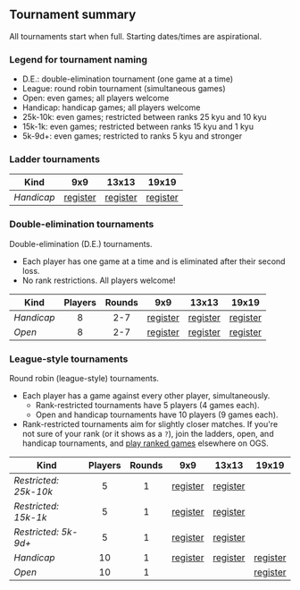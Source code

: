 ## Tournament summary

All tournaments start when full. Starting dates/times are aspirational.

### Legend for tournament naming

- D.E.: double-elimination tournament (one game at a time)
- League: round robin tournament (simultaneous games)
- Open: even games; all players welcome
- Handicap: handicap games; all players welcome
- 25k-10k: even games; restricted between ranks 25 kyu and 10 kyu
- 15k-1k: even games; restricted between ranks 15 kyu and 1 kyu
- 5k-9d+: even games; restricted to ranks 5 kyu and stronger

### Ladder tournaments

| Kind       |  9x9  | 13x13 | 19x19 |
| ---------- | :---: | :---: | :---: |
| *Handicap* | [register](https://online-go.com/ladder/41992) | [register](https://online-go.com/ladder/41993) | [register](https://online-go.com/ladder/41994) |

### Double-elimination tournaments

Double-elimination (D.E.) tournaments.

- Each player has one game at a time and is eliminated after their second loss.
- No rank restrictions. All players welcome!

| Kind       | Players | Rounds | 9x9  | 13x13 | 19x19 |
| ---------- | :-----: | :----: | :---: | :---: | :---: |
| *Handicap* | 8 | 2-7 | [register][de-handicap-9-new] | [register][de-handicap-13-new] | [register][de-handicap-19-new] |
| *Open*     | 8 | 2-7 | [register][de-open-9-new] | [register][de-open-13-new] | [register][de-open-19-new] |

[de-handicap-9-new]: https://online-go.com/tournament/121755
[de-handicap-13-new]: https://online-go.com/tournament/122202
[de-handicap-19-new]: https://online-go.com/tournament/122203
[de-open-9-new]: https://online-go.com/tournament/121349
[de-open-13-new]: https://online-go.com/tournament/122204
[de-open-19-new]: https://online-go.com/tournament/122162

[de-handicap-9-1]: https://online-go.com/tournament/112486
[de-handicap-9-2]: https://online-go.com/tournament/112551
[de-handicap-9-3]: https://online-go.com/tournament/113289
[de-handicap-9-4]: https://online-go.com/tournament/113654
[de-handicap-9-5]: https://online-go.com/tournament/114274
[de-handicap-9-6]: https://online-go.com/tournament/115633
[de-handicap-9-7]: https://online-go.com/tournament/116149
[de-handicap-9-12]: https://online-go.com/tournament/120860
[de-handicap-9-13]: https://online-go.com/tournament/121755
[de-handicap-13-1]: https://online-go.com/tournament/112490
[de-handicap-13-2]: https://online-go.com/tournament/112646
[de-handicap-13-3]: https://online-go.com/tournament/113235
[de-handicap-13-4]: https://online-go.com/tournament/113837
[de-handicap-13-5]: https://online-go.com/tournament/114270
[de-handicap-13-6]: https://online-go.com/tournament/114913
[de-handicap-13-9]: https://online-go.com/tournament/120668
[de-handicap-13-10]: https://online-go.com/tournament/121211
[de-handicap-13-11]: https://online-go.com/tournament/122202
[de-handicap-19-1]: https://online-go.com/tournament/112489
[de-handicap-19-2]: https://online-go.com/tournament/112654
[de-handicap-19-3]: https://online-go.com/tournament/112991
[de-handicap-19-4]: https://online-go.com/tournament/113349
[de-handicap-19-5]: https://online-go.com/tournament/113644
[de-handicap-19-6]: https://online-go.com/tournament/113817
[de-handicap-19-7]: https://online-go.com/tournament/114059
[de-handicap-19-8]: https://online-go.com/tournament/114308
[de-handicap-19-9]: https://online-go.com/tournament/114635
[de-handicap-19-10]: https://online-go.com/tournament/114868
[de-handicap-19-11]: https://online-go.com/tournament/115107
[de-handicap-19-12]: https://online-go.com/tournament/115439
[de-handicap-19-13]: https://online-go.com/tournament/115845
[de-handicap-19-20]: https://online-go.com/tournament/120859
[de-handicap-19-21]: https://online-go.com/tournament/121285
[de-handicap-19-22]: https://online-go.com/tournament/121756
[de-handicap-19-23]: https://online-go.com/tournament/122203

[de-open-9-1]: https://online-go.com/tournament/112487
[de-open-9-2]: https://online-go.com/tournament/112550
[de-open-9-3]: https://online-go.com/tournament/113199
[de-open-9-4]: https://online-go.com/tournament/114189
[de-open-9-5]: https://online-go.com/tournament/115172
[de-open-9-10]: https://online-go.com/tournament/119949
[de-open-9-11]: https://online-go.com/tournament/121349
[de-open-13-1]: https://online-go.com/tournament/112517
[de-open-13-2]: https://online-go.com/tournament/112651
[de-open-13-3]: https://online-go.com/tournament/113185
[de-open-13-4]: https://online-go.com/tournament/113818
[de-open-13-5]: https://online-go.com/tournament/114113
[de-open-13-6]: https://online-go.com/tournament/114604
[de-open-13-7]: https://online-go.com/tournament/115585
[de-open-13-10]: https://online-go.com/tournament/119950
[de-open-13-11]: https://online-go.com/tournament/121350
[de-open-13-12]: https://online-go.com/tournament/122204
[de-open-19-1]: https://online-go.com/tournament/112488
[de-open-19-2]: https://online-go.com/tournament/112652
[de-open-19-3]: https://online-go.com/tournament/112990
[de-open-19-4]: https://online-go.com/tournament/113728
[de-open-19-5]: https://online-go.com/tournament/114246
[de-open-19-6]: https://online-go.com/tournament/114742
[de-open-19-7]: https://online-go.com/tournament/115259
[de-open-19-8]: https://online-go.com/tournament/115957
[de-open-19-14]: https://online-go.com/tournament/120314
[de-open-19-15]: https://online-go.com/tournament/121036
[de-open-19-16]: https://online-go.com/tournament/122162

### League-style tournaments

Round robin (league-style) tournaments.

- Each player has a game against every other player, simultaneously.
    - Rank-restricted tournaments have 5 players (4 games each).
    - Open and handicap tournaments have 10 players (9 games each).
- Rank-restricted tournaments aim for slightly closer matches. If you're not
  sure of your rank (or it shows as a `?`), join the ladders, open, and
  handicap tournaments, and [play ranked games](https://online-go.com/play)
  elsewhere on OGS.

| Kind       | Players | Rounds | 9x9  | 13x13 | 19x19 |
| ---------- | :-----: | :----: | :---: | :---: | :---: |
| *Restricted: 25k-10k* | 5 | 1 | [register][league-25k10k-9-new] | [register][league-25k10k-13-new] | |
| *Restricted: 15k-1k*  | 5 | 1 | [register][league-15k1k-9-new] | [register][league-15k1k-13-new] | |
| *Restricted: 5k-9d+*  | 5 | 1 | [register][league-5k9d-9-new] | [register][league-5k9d-13-new] | |
| *Handicap* | 10 | 1 | [register][league-handicap-9-new] | [register][league-handicap-13-new] | [register][league-handicap-19-new] |
| *Open*     | 10 | 1 | | | [register][league-open-19-new] |

[league-handicap-9-new]: https://online-go.com/tournament/121447
[league-handicap-13-new]: https://online-go.com/tournament/121448
[league-handicap-19-new]: https://online-go.com/tournament/121835
[league-25k10k-9-new]: https://online-go.com/tournament/121616
[league-15k1k-9-new]: https://online-go.com/tournament/121617
[league-5k9d-9-new]: https://online-go.com/tournament/121249
[league-25k10k-13-new]: https://online-go.com/tournament/121618
[league-15k1k-13-new]: https://online-go.com/tournament/121391
[league-5k9d-13-new]: https://online-go.com/tournament/122201
[league-open-19-new]: https://online-go.com/tournament/121513

[league-handicap-9-1]: https://online-go.com/tournament/112544
[league-handicap-9-2]: https://online-go.com/tournament/112959
[league-handicap-9-3]: https://online-go.com/tournament/114370
[league-handicap-9-4]: https://online-go.com/tournament/114854
[league-handicap-9-5]: https://online-go.com/tournament/115599
[league-handicap-9-6]: https://online-go.com/tournament/116419
[league-handicap-9-9]: https://online-go.com/tournament/119665
[league-handicap-9-10]: https://online-go.com/tournament/121447
[league-handicap-13-1]: https://online-go.com/tournament/112549
[league-handicap-13-2]: https://online-go.com/tournament/113836
[league-handicap-13-3]: https://online-go.com/tournament/114339
[league-handicap-13-4]: https://online-go.com/tournament/115621
[league-handicap-13-8]: https://online-go.com/tournament/121448
[league-handicap-19-1]: https://online-go.com/tournament/112547
[league-handicap-19-2]: https://online-go.com/tournament/113198
[league-handicap-19-3]: https://online-go.com/tournament/113380
[league-handicap-19-4]: https://online-go.com/tournament/113949
[league-handicap-19-5]: https://online-go.com/tournament/114493
[league-handicap-19-6]: https://online-go.com/tournament/114745
[league-handicap-19-7]: https://online-go.com/tournament/115205
[league-handicap-19-8]: https://online-go.com/tournament/115809
[league-handicap-19-9]: https://online-go.com/tournament/116400
[league-handicap-19-16]: https://online-go.com/tournament/120669
[league-handicap-19-17]: https://online-go.com/tournament/121835

[league-25k10k-9-1]: https://online-go.com/tournament/112541
[league-25k10k-9-2]: https://online-go.com/tournament/112692
[league-25k10k-9-3]: https://online-go.com/tournament/112963
[league-25k10k-9-4]: https://online-go.com/tournament/113486
[league-25k10k-9-5]: https://online-go.com/tournament/113959
[league-25k10k-9-6]: https://online-go.com/tournament/114231
[league-25k10k-9-7]: https://online-go.com/tournament/114411
[league-25k10k-9-8]: https://online-go.com/tournament/114685
[league-25k10k-9-9]: https://online-go.com/tournament/114998
[league-25k10k-9-10]: https://online-go.com/tournament/115465
[league-25k10k-9-11]: https://online-go.com/tournament/115810
[league-25k10k-9-12]: https://online-go.com/tournament/116264
[league-25k10k-9-19]: https://online-go.com/tournament/120783
[league-25k10k-9-20]: https://online-go.com/tournament/121616
[league-15k1k-9-1]: https://online-go.com/tournament/112542
[league-15k1k-9-2]: https://online-go.com/tournament/112675
[league-15k1k-9-3]: https://online-go.com/tournament/113257
[league-15k1k-9-4]: https://online-go.com/tournament/113948
[league-15k1k-9-5]: https://online-go.com/tournament/114094
[league-15k1k-9-6]: https://online-go.com/tournament/114718
[league-15k1k-9-7]: https://online-go.com/tournament/115014
[league-15k1k-9-8]: https://online-go.com/tournament/115793
[league-15k1k-9-13]: https://online-go.com/tournament/120784
[league-15k1k-9-14]: https://online-go.com/tournament/121617
[league-5k9d-9-1]: https://online-go.com/tournament/112543
[league-5k9d-9-2]: https://online-go.com/tournament/112731
[league-5k9d-9-3]: https://online-go.com/tournament/113746
[league-5k9d-9-4]: https://online-go.com/tournament/115020
[league-5k9d-9-5]: https://online-go.com/tournament/116418
[league-5k9d-9-6]: https://online-go.com/tournament/121249

[league-25k10k-13-1]: https://online-go.com/tournament/115739
[league-25k10k-13-2]: https://online-go.com/tournament/116040
[league-25k10k-13-3]: https://online-go.com/tournament/116265
[league-25k10k-13-9]: https://online-go.com/tournament/120312
[league-25k10k-13-10]: https://online-go.com/tournament/120884
[league-25k10k-13-11]: https://online-go.com/tournament/121618
[league-15k1k-13-1]: https://online-go.com/tournament/115740
[league-15k1k-13-6]: https://online-go.com/tournament/120311
[league-15k1k-13-7]: https://online-go.com/tournament/121391
[league-5k9d-13-1]: https://online-go.com/tournament/115741
[league-5k9d-13-2]: https://online-go.com/tournament/122201

[league-open-9-1]: https://online-go.com/tournament/112545
[league-open-9-2]: https://online-go.com/tournament/112862
[league-open-9-3]: https://online-go.com/tournament/114746
[league-open-13-1]: https://online-go.com/tournament/112548
[league-open-13-2]: https://online-go.com/tournament/113178
[league-open-13-3]: https://online-go.com/tournament/114083
[league-open-13-4]: https://online-go.com/tournament/114508
[league-open-19-1]: https://online-go.com/tournament/112546
[league-open-19-2]: https://online-go.com/tournament/113047
[league-open-19-3]: https://online-go.com/tournament/113950
[league-open-19-4]: https://online-go.com/tournament/114385
[league-open-19-5]: https://online-go.com/tournament/114747
[league-open-19-6]: https://online-go.com/tournament/115794
[league-open-19-10]: https://online-go.com/tournament/120175
[league-open-19-11]: https://online-go.com/tournament/120959
[league-open-19-12]: https://online-go.com/tournament/121513
